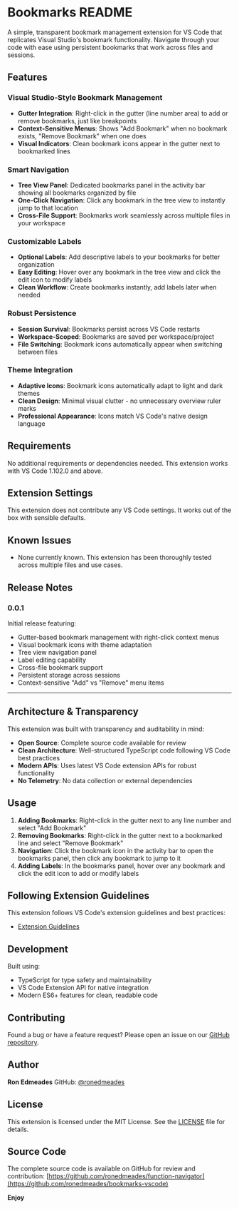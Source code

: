 # Bookmarks README

A simple, transparent bookmark management extension for VS Code that replicates Visual Studio's bookmark 
functionality. Navigate through your code with ease using persistent bookmarks that work across files and sessions.

## Features

### Visual Studio-Style Bookmark Management
- **Gutter Integration**: Right-click in the gutter (line number area) to add or remove bookmarks, just like breakpoints
- **Context-Sensitive Menus**: Shows "Add Bookmark" when no bookmark exists, "Remove Bookmark" when one does
- **Visual Indicators**: Clean bookmark icons appear in the gutter next to bookmarked lines

### Smart Navigation
- **Tree View Panel**: Dedicated bookmarks panel in the activity bar showing all bookmarks organized by file
- **One-Click Navigation**: Click any bookmark in the tree view to instantly jump to that location
- **Cross-File Support**: Bookmarks work seamlessly across multiple files in your workspace

### Customizable Labels
- **Optional Labels**: Add descriptive labels to your bookmarks for better organization
- **Easy Editing**: Hover over any bookmark in the tree view and click the edit icon to modify labels
- **Clean Workflow**: Create bookmarks instantly, add labels later when needed

### Robust Persistence
- **Session Survival**: Bookmarks persist across VS Code restarts
- **Workspace-Scoped**: Bookmarks are saved per workspace/project
- **File Switching**: Bookmark icons automatically appear when switching between files

### Theme Integration
- **Adaptive Icons**: Bookmark icons automatically adapt to light and dark themes
- **Clean Design**: Minimal visual clutter - no unnecessary overview ruler marks
- **Professional Appearance**: Icons match VS Code's native design language

## Requirements

No additional requirements or dependencies needed. This extension works with VS Code 1.102.0 and above.

## Extension Settings

This extension does not contribute any VS Code settings. It works out of the box with sensible defaults.

## Known Issues

- None currently known. This extension has been thoroughly tested across multiple files and use cases.

## Release Notes

### 0.0.1

Initial release featuring:
- Gutter-based bookmark management with right-click context menus
- Visual bookmark icons with theme adaptation
- Tree view navigation panel
- Label editing capability
- Cross-file bookmark support
- Persistent storage across sessions
- Context-sensitive "Add" vs "Remove" menu items

---

## Architecture & Transparency

This extension was built with transparency and auditability in mind:

- **Open Source**: Complete source code available for review
- **Clean Architecture**: Well-structured TypeScript code following VS Code best practices  
- **Modern APIs**: Uses latest VS Code extension APIs for robust functionality
- **No Telemetry**: No data collection or external dependencies

## Usage

1. **Adding Bookmarks**: Right-click in the gutter next to any line number and select "Add Bookmark"
2. **Removing Bookmarks**: Right-click in the gutter next to a bookmarked line and select "Remove Bookmark"  
3. **Navigation**: Click the bookmark icon in the activity bar to open the bookmarks panel, then click any bookmark to jump to it
4. **Adding Labels**: In the bookmarks panel, hover over any bookmark and click the edit icon to add or modify labels

## Following Extension Guidelines

This extension follows VS Code's extension guidelines and best practices:

* [Extension Guidelines](https://code.visualstudio.com/api/references/extension-guidelines)

## Development

Built using:
- TypeScript for type safety and maintainability
- VS Code Extension API for native integration
- Modern ES6+ features for clean, readable code

## Contributing

Found a bug or have a feature request? Please open an issue on our [GitHub repository](https://github.com/ronedmeades/bookmarks-vscode).

## Author

**Ron Edmeades**
GitHub: [@ronedmeades](https://github.com/ronedmeades)

## License

This extension is licensed under the MIT License. See the [LICENSE](LICENSE) file for details.

## Source Code

The complete source code is available on GitHub for review and contribution:
[https://github.com/ronedmeades/function-navigator](https://github.com/ronedmeades/bookmarks-vscode)


**Enjoy**